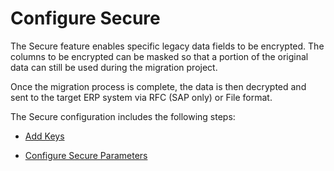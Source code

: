 # Configure Secure

The Secure feature enables specific legacy data fields to be encrypted.
The columns to be encrypted can be masked so that a portion of the
original data can still be used during the migration project.

Once the migration process is complete, the data is then decrypted and
sent to the target ERP system via RFC (SAP only) or File format.

The Secure configuration includes the following steps:

  - [Add Keys](Add_Keys.htm)

  - <span>[Configure Secure
    Parameters](Configure_Secure_Parameters.htm)</span>
